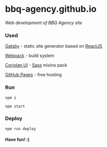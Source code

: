 # bbq-agency.github.io

_Web development of BBQ Agency site_

### Used

[Gatsby](https://github.com/gatsbyjs/gatsby) - static site generator based on [ReactJS](https://facebook.github.io/react)

[Webpack](https://webpack.github.io) - build system

[Coriolan UI](https://coriolan-ui.github.io) - [Sass](http://sass-lang.com) mixins pack

[GitHub Pages](https://pages.github.com) - free hosting

### Run

`npm i`

`npm start`

### Deploy

`npm run deploy`

#### Have fun! :)

